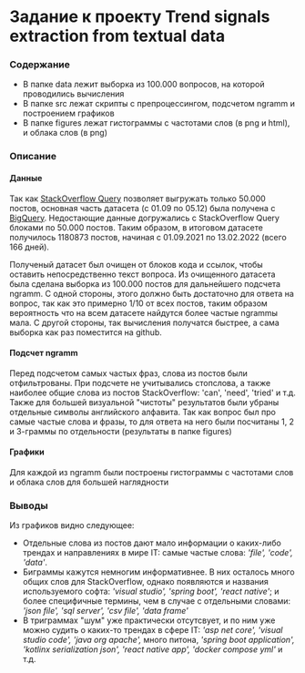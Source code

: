 # Задание к проекту Trend signals extraction from textual data

### Содержание
* В папке data лежит выборка из 100.000 вопросов, на которой проводились вычисления
* В папке src лежат скрипты с препроцессингом, подсчетом ngramm и построением графиков
* В папке figures лежат гистограммы с частотами слов (в png и html), и облака слов (в png)

### Описание

#### Данные

Так как <a href="https://data.stackexchange.com/stackoverflow/query/new" target="_blank">StackOverflow Query</a> позволяет выгружать только 50.000 постов, основная часть
датасета (c 01.09 по 05.12) была получена с <a href="https://console.cloud.google.com/marketplace/product/stack-exchange/stack-overflow?project=formal-momentum-341412" target="_blank">BigQuery</a>.
Недостающие данные догружались с StackOverflow Query блоками по 50.000 постов. Таким образом, в итоговом датасете получилось 1180873 постов, начиная с 01.09.2021 по 13.02.2022 (всего 166 дней).

Полученый датасет был очищен от блоков кода и ссылок, чтобы оставить непосредственно текст вопроса. Из очищенного датасета была сделана выборка из 100.000 постов для
дальнейшего подсчета ngramm. С одной стороны, этого должно быть достаточно для ответа на вопрос, так как это примерно 1/10 от всех постов, таким образом вероятность
что на всем датасете найдутся более частые ngrammы мала. С другой стороны, так вычисления получатся быстрее, а сама выборка как раз поместится на github.

#### Подсчет ngramm

Перед подсчетом самых частых фраз, слова из постов были отфильтрованы. При подсчете не учитывались стопслова, а также наиболее общие слова из постов StackOverflow:
'can', 'need', 'tried' и т.д. Также для большей визуальной "чистоты" результатов были убраны отдельные символы английского алфавита. Так как вопрос был про самые частые слова
и фразы, то для ответа на него были посчитаны 1, 2 и 3-граммы по отдельности (результаты в папке figures)

#### Графики

Для каждой из ngramm были построены гистограммы с частотами слов и облака слов для большей наглядности

### Выводы

Из графиков видно следующее:

* Отдельные слова из постов дают мало информации о каких-либо трендах и направлениях в мире IT: самые частые слова: *'file', 'code', 'data'*.
* Биграммы кажутся немногим информативнее. В них осталось много общих слов для StackOverflow, однако появляются и названия используемого софта: *'visual studio', 
'spring boot', 'react native'*; и более специфичные термины, чем в случае с отдельными словами: *'json file', 'sql server', 'csv file', 'data frame'*
* В триграммах "шум" уже практически отсутсвует, и по ним уже можно судить о каких-то трендах в сфере IT: *'asp net core', 'visual studio code', 'java org apache',* 
много питона, *'spring boot application', 'kotlinx serialization json', 'react native app', 'docker compose yml'* и т.д.




